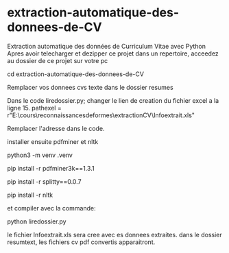 # extraction-automatique-des-donnees-de-CV
Extraction automatique des données de Curriculum Vitae avec Python
Apres avoir telecharger et dezipper ce projet dans un repertoire, acceedez au dossier de ce projet sur votre pc

cd extraction-automatique-des-donnees-de-CV

Remplacer vos donnees cvs texte dans le dossier resumes

Dans le code liredossier.py; changer le lien de creation du fichier excel a la ligne 15.
pathexel = r"E:\cours\reconnaissancesdeformes\extractionCV\Infoextrait.xls"

Remplacer l'adresse dans le code.

installer ensuite pdfminer et nltk

python3 -m venv .venv

pip install -r pdfminer3k==1.3.1

pip install -r splitty==0.0.7

pip install -r nltk

et compiler avec la commande:

python liredossier.py



le fichier Infoextrait.xls sera cree avec es donnees extraites.
dans le dossier resumtext, les fichiers cv pdf convertis apparaitront.
